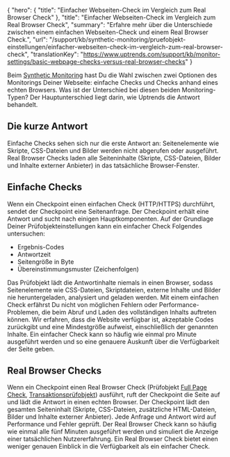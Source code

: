 {
  "hero": {
    "title": "Einfacher Webseiten-Check im Vergleich zum Real Browser Check"
  },
  "title": "Einfacher Webseiten-Check im Vergleich zum Real Browser Check",
  "summary": "Erfahre mehr über die Unterschiede zwischen einem einfachen Webseiten-Check und einem Real Browser Check.",
  "url": "/support/kb/synthetic-monitoring/pruefobjekt-einstellungen/einfacher-webseiten-check-im-vergleich-zum-real-browser-check",
  "translationKey": "https://www.uptrends.com/support/kb/monitor-settings/basic-webpage-checks-versus-real-browser-checks"
}

Beim [Synthetic Monitoring](/produkte/synthetics/synthetic-monitoring) hast Du die Wahl zwischen zwei Optionen des Monitorings Deiner Webseite: einfache Checks und Checks anhand eines echten Browsers. Was ist der Unterschied bei diesen beiden Monitoring-Typen? Der Hauptunterschied liegt darin, wie Uptrends die Antwort behandelt.

## Die kurze Antwort

Einfache Checks sehen sich nur die erste Antwort an: Seitenelemente wie Skripte, CSS-Dateien und Bilder werden nicht abgerufen oder ausgeführt. Real Browser Checks laden alle Seiteninhalte (Skripte, CSS-Dateien, Bilder und Inhalte externer Anbieter) in das tatsächliche Browser-Fenster.

## Einfache Checks

Wenn ein Checkpoint einen einfachen Check (HTTP/HTTPS) durchführt, sendet der Checkpoint eine Seitenanfrage. Der Checkpoint erhält eine Antwort und sucht nach einigen Hauptkomponenten. Auf der Grundlage Deiner Prüfobjekteinstellungen kann ein einfacher Check Folgendes untersuchen:

-   Ergebnis-Codes
-   Antwortzeit
-   Seitengröße in Byte
-   Übereinstimmungsmuster (Zeichenfolgen)

Das Prüfobjekt lädt die Antwortinhalte niemals in einen Browser, sodass Seitenelemente wie CSS-Dateien, Skriptdateien, externe Inhalte und Bilder nie heruntergeladen, analysiert und geladen werden. Mit einem einfachen Check erfährst Du nicht von möglichen Fehlern oder Performance-Problemen, die beim Abruf und Laden des vollständigen Inhalts auftreten können. Wir erfahren, dass die Website verfügbar ist, akzeptable Codes zurückgibt und eine Mindestgröße aufweist, einschließlich der genannten Inhalte. Ein einfacher Check kann so häufig wie einmal pro Minute ausgeführt werden und so eine genauere Auskunft über die Verfügbarkeit der Seite geben.

## Real Browser Checks

Wenn ein Checkpoint einen Real Browser Check (Prüfobjekt [Full Page Check](/produkte/synthetics/web-performance-monitoring), [Transaktionsprüfobjekt](/produkte/synthetics/web-application-monitoring)) ausführt, ruft der Checkpoint die Seite auf und lädt die Antwort in einen echten Browser. Der Checkpoint lädt den gesamten Seiteninhalt (Skripte, CSS-Dateien, zusätzliche HTML-Dateien, Bilder und Inhalte externer Anbieter). Jede Anfrage und Antwort wird auf Performance und Fehler geprüft. Der Real Browser Check kann so häufig wie einmal alle fünf Minuten ausgeführt werden und simuliert die Anzeige einer tatsächlichen Nutzererfahrung. Ein Real Browser Check bietet einen weniger genauen Einblick in die Verfügbarkeit als ein einfacher Check.
